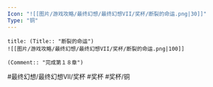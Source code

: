 ```yaml
---
Icon: "![[图片/游戏攻略/最终幻想/最终幻想VII/奖杯/断裂的命运.png|30]]"
Type: "铜"
---
```

```ad-common-bronze-trophy
title: (Title:: "断裂的命运")
![[图片/游戏攻略/最终幻想/最终幻想VII/奖杯/断裂的命运.png|100]]

(Comment:: "完成第１８章")
```

#最终幻想/最终幻想VII/奖杯 #奖杯 #奖杯/铜
